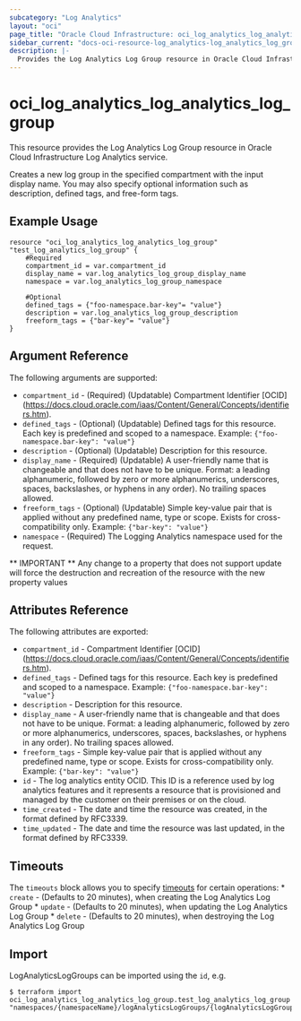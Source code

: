 ```yaml
---
subcategory: "Log Analytics"
layout: "oci"
page_title: "Oracle Cloud Infrastructure: oci_log_analytics_log_analytics_log_group"
sidebar_current: "docs-oci-resource-log_analytics-log_analytics_log_group"
description: |-
  Provides the Log Analytics Log Group resource in Oracle Cloud Infrastructure Log Analytics service
---
```


# oci_log_analytics_log_analytics_log_group
This resource provides the Log Analytics Log Group resource in Oracle Cloud Infrastructure Log Analytics service.

Creates a new log group in the specified compartment with the input display name. You may also specify optional information such as description, defined tags, and free-form tags.


## Example Usage

```hcl
resource "oci_log_analytics_log_analytics_log_group" "test_log_analytics_log_group" {
	#Required
	compartment_id = var.compartment_id
	display_name = var.log_analytics_log_group_display_name
	namespace = var.log_analytics_log_group_namespace

	#Optional
	defined_tags = {"foo-namespace.bar-key"= "value"}
	description = var.log_analytics_log_group_description
	freeform_tags = {"bar-key"= "value"}
}
```

## Argument Reference

The following arguments are supported:

* `compartment_id` - (Required) (Updatable) Compartment Identifier [OCID] (https://docs.cloud.oracle.com/iaas/Content/General/Concepts/identifiers.htm).
* `defined_tags` - (Optional) (Updatable) Defined tags for this resource. Each key is predefined and scoped to a namespace. Example: `{"foo-namespace.bar-key": "value"}` 
* `description` - (Optional) (Updatable) Description for this resource. 
* `display_name` - (Required) (Updatable) A user-friendly name that is changeable and that does not have to be unique. Format: a leading alphanumeric, followed by zero or more alphanumerics, underscores, spaces, backslashes, or hyphens in any order). No trailing spaces allowed. 
* `freeform_tags` - (Optional) (Updatable) Simple key-value pair that is applied without any predefined name, type or scope. Exists for cross-compatibility only. Example: `{"bar-key": "value"}` 
* `namespace` - (Required) The Logging Analytics namespace used for the request. 


** IMPORTANT **
Any change to a property that does not support update will force the destruction and recreation of the resource with the new property values

## Attributes Reference

The following attributes are exported:

* `compartment_id` - Compartment Identifier [OCID] (https://docs.cloud.oracle.com/iaas/Content/General/Concepts/identifiers.htm).
* `defined_tags` - Defined tags for this resource. Each key is predefined and scoped to a namespace. Example: `{"foo-namespace.bar-key": "value"}` 
* `description` - Description for this resource. 
* `display_name` - A user-friendly name that is changeable and that does not have to be unique. Format: a leading alphanumeric, followed by zero or more alphanumerics, underscores, spaces, backslashes, or hyphens in any order). No trailing spaces allowed. 
* `freeform_tags` - Simple key-value pair that is applied without any predefined name, type or scope. Exists for cross-compatibility only. Example: `{"bar-key": "value"}` 
* `id` - The log analytics entity OCID. This ID is a reference used by log analytics features and it represents a resource that is provisioned and managed by the customer on their premises or on the cloud. 
* `time_created` - The date and time the resource was created, in the format defined by RFC3339. 
* `time_updated` - The date and time the resource was last updated, in the format defined by RFC3339. 

## Timeouts

The `timeouts` block allows you to specify [timeouts](https://registry.terraform.io/providers/oracle/oci/latest/docs/guides/changing_timeouts) for certain operations:
	* `create` - (Defaults to 20 minutes), when creating the Log Analytics Log Group
	* `update` - (Defaults to 20 minutes), when updating the Log Analytics Log Group
	* `delete` - (Defaults to 20 minutes), when destroying the Log Analytics Log Group


## Import

LogAnalyticsLogGroups can be imported using the `id`, e.g.

```
$ terraform import oci_log_analytics_log_analytics_log_group.test_log_analytics_log_group "namespaces/{namespaceName}/logAnalyticsLogGroups/{logAnalyticsLogGroupId}" 
```

